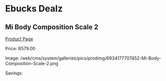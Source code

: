 
# Ebucks Dealz
## Mi Body Composition Scale 2
[Product Page](https://www.ebucks.com/web/shop/productSelected.do?prodId=1065107714&catId=1236470860)

Price: R579.00

Image: /web/cms/system/galleries/pics/prodimg/6934177707452-Mi-Body-Composition-Scale-2.png

Savings: 


	